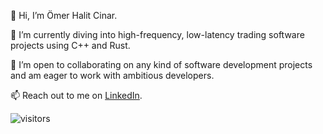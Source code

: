 👋 Hi, I’m Ömer Halit Cinar.

🌱 I’m currently diving into high-frequency, low-latency trading software projects using C++ and Rust.

💞️ I’m open to collaborating on any kind of software development projects and am eager to work with ambitious developers.

📫 Reach out to me on [LinkedIn](www.linkedin.com/in/omerhalitcinar).

![visitors](https://visitor-badge.glitch.me/badge?page_id=omerhalid.omerhalid&left_color=green&right_color=red)

<!---
omerhalid/omerhalid is a ✨ special ✨ repository because its `README.md` (this file) appears on your GitHub profile.
You can click the Preview link to take a look at your changes.
--->
